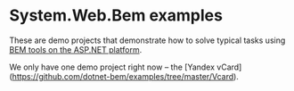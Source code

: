 # System.Web.Bem examples

These are demo projects that demonstrate how to solve typical tasks using [BEM tools on the ASP.NET platform](https://github.com/dotnet-bem/system-web-bem).

We only have one demo project right now – the [Yandex vCard] (https://github.com/dotnet-bem/examples/tree/master/Vcard).
